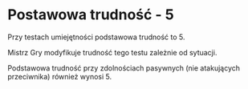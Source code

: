 # Postawowa trudność - 5

Przy testach umiejętności podstawowa trudność to 5.

Mistrz Gry modyfikuje trudność tego testu zależnie od sytuacji.

Podstawowa trudność przy zdolnościach pasywnych (nie atakujących przeciwnika) również wynosi 5.
